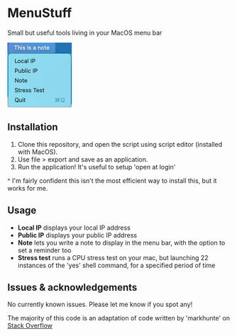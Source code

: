 # MenuStuff

Small but useful tools living in your MacOS menu bar

![Screenshot](https://github.com/NathanaelJ/MenuStuff/blob/main/Options.png)

## Installation

1. Clone this repository, and open the script using script editor (installed with MacOS).
2. Use file > export and save as an application.
3. Run the application! It's useful to setup 'open at login'

^ I'm fairly confident this isn't the most efficient way to install this, but it works for me.

## Usage

* **Local IP** displays your local IP address
* **Public IP** displays your public IP address
* **Note** lets you write a note to display in the menu bar, with the option to set a reminder too
* **Stress test** runs a CPU stress test on your mac, but launching 22 instances of the 'yes' shell command, for a specified period of time

## Issues & acknowledgements

No currently known issues. Please let me know if you spot any!

The majority of this code is an adaptation of code written by 'markhunte' on [Stack Overflow](https://stackoverflow.com/questions/29191190/display-and-update-applescript-output-in-background)
